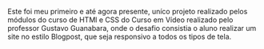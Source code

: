 Este foi meu primeiro e até agora presente, uníco projeto realizado pelos módulos do curso de HTMl e CSS do Curso em Vídeo realizado pelo professor Gustavo Guanabara, onde o desafio consistia o aluno realizar um site no estilo Blogpost, que seja responsivo a todos os tipos de tela.
